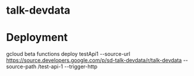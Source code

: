 # talk-devdata

# Deployment

gcloud beta functions deploy testApi1 --source-url https://source.developers.google.com/p/sd-talk-devdata/r/talk-devdata --source-path /test-api-1 --trigger-http